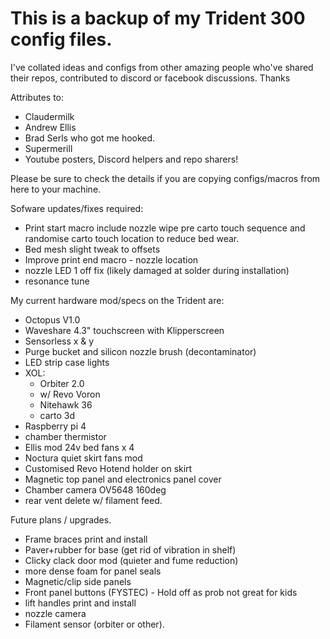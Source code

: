 # This is a backup of my Trident 300 config files.
 
I've collated ideas and configs from other amazing people who've shared their repos, contributed to discord or facebook discussions.  Thanks
 
Attributes to:
- Claudermilk
- Andrew Ellis
- Brad Serls who got me hooked.
- Supermerill
- Youtube posters, Discord helpers and repo sharers!
 
Please be sure to check the details if you are copying configs/macros from here to your machine. 

Sofware updates/fixes required:
 - Print start macro include nozzle wipe pre carto touch sequence and randomise carto touch location to reduce bed wear.
 -  Bed mesh slight tweak to offsets
 - Improve print end macro - nozzle location
 - nozzle LED 1 off fix (likely damaged at solder during installation)
 - resonance tune

My current hardware mod/specs on the Trident are:
 - Octopus V1.0
 - Waveshare 4.3" touchscreen with Klipperscreen
 - Sensorless x & y 
 - Purge bucket and silicon nozzle brush (decontaminator)
 - LED strip case lights
 - XOL:
   - Orbiter 2.0
   - w/ Revo Voron
   - Nitehawk 36
   - carto 3d
 - Raspberry pi  4 
 - chamber thermistor
 - Ellis mod 24v bed fans x 4
 - Noctura quiet skirt fans mod
 - Customised Revo Hotend holder on skirt
 - Magnetic top panel and electronics panel cover
 - Chamber camera OV5648 160deg
 - rear vent delete w/ filament feed.
 
Future plans / upgrades.
 - Frame braces print and install
 - Paver+rubber for base (get rid of vibration in shelf)
 - Clicky clack door mod (quieter and fume reduction)
 - more dense foam for panel seals 
 - Magnetic/clip side panels  
 - Front panel buttons (FYSTEC) - Hold off as prob not great for kids
 - lift handles print and install
 - nozzle camera 
 - Filament sensor (orbiter or other).
